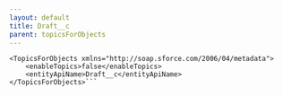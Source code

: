 ```yaml
---
layout: default
title: Draft__c
parent: topicsForObjects
---
```


```<?xml version="1.0" encoding="UTF-8"?>
<TopicsForObjects xmlns="http://soap.sforce.com/2006/04/metadata">
    <enableTopics>false</enableTopics>
    <entityApiName>Draft__c</entityApiName>
</TopicsForObjects>```
